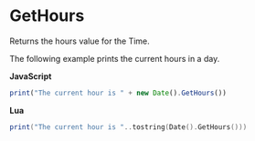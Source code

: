 # GetHours

Returns the hours value for the Time.

The following example prints the current hours in a day.

**JavaScript**
```js
print("The current hour is " + new Date().GetHours())
```

**Lua**
```lua
print("The current hour is "..tostring(Date().GetHours()))
```